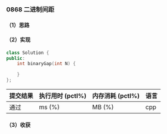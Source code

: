 ### 0868 二进制间距

#### （1）思路

#### （2）实现

```cpp
class Solution {
public:
    int binaryGap(int N) {

    }
};
```

| 提交结果 | 执行用时 (pctl%) | 内存消耗 (pctl%) | 语言 |
|:---------|:-----------------|:-----------------|:-----|
| 通过     |  ms (%)   |  MB (%)  | cpp  |

#### （3）收获
